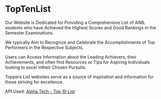 # TopTenList

Our Website is Dedicated for Providing a Comprehensive List of AIML students who have Achieved the Highest Scores and Good Rankings in the Semester Examinations.

We typically Aim to Recognize and Celebrate the
Accomplishments of Top Performers in the Respective Subjects.

Users can Access Information about the Leading
Achievers, their Achievements, and often find Resources or Tips for Aspiring Individuals looking to excel intheir Chosen Pursuits.

Toppers List websites serve as a source of inspiration and information for those striving for excellence.

API Used: [Alpha Tech - Top 10 List](https://alpha-tech-pvt.github.io/TopTenList-API/)
